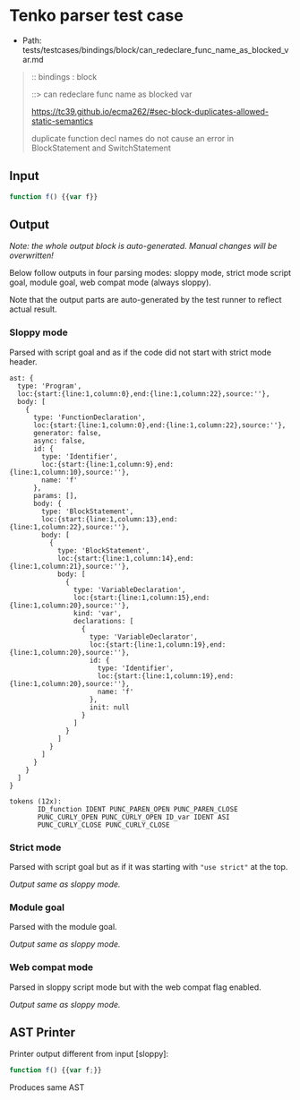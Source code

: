 # Tenko parser test case

- Path: tests/testcases/bindings/block/can_redeclare_func_name_as_blocked_var.md

> :: bindings : block
>
> ::> can redeclare func name as blocked var
> 
> https://tc39.github.io/ecma262/#sec-block-duplicates-allowed-static-semantics
> 
> duplicate function decl names do not cause an error in BlockStatement and SwitchStatement

## Input

`````js
function f() {{var f}}
`````

## Output

_Note: the whole output block is auto-generated. Manual changes will be overwritten!_

Below follow outputs in four parsing modes: sloppy mode, strict mode script goal, module goal, web compat mode (always sloppy).

Note that the output parts are auto-generated by the test runner to reflect actual result.

### Sloppy mode

Parsed with script goal and as if the code did not start with strict mode header.

`````
ast: {
  type: 'Program',
  loc:{start:{line:1,column:0},end:{line:1,column:22},source:''},
  body: [
    {
      type: 'FunctionDeclaration',
      loc:{start:{line:1,column:0},end:{line:1,column:22},source:''},
      generator: false,
      async: false,
      id: {
        type: 'Identifier',
        loc:{start:{line:1,column:9},end:{line:1,column:10},source:''},
        name: 'f'
      },
      params: [],
      body: {
        type: 'BlockStatement',
        loc:{start:{line:1,column:13},end:{line:1,column:22},source:''},
        body: [
          {
            type: 'BlockStatement',
            loc:{start:{line:1,column:14},end:{line:1,column:21},source:''},
            body: [
              {
                type: 'VariableDeclaration',
                loc:{start:{line:1,column:15},end:{line:1,column:20},source:''},
                kind: 'var',
                declarations: [
                  {
                    type: 'VariableDeclarator',
                    loc:{start:{line:1,column:19},end:{line:1,column:20},source:''},
                    id: {
                      type: 'Identifier',
                      loc:{start:{line:1,column:19},end:{line:1,column:20},source:''},
                      name: 'f'
                    },
                    init: null
                  }
                ]
              }
            ]
          }
        ]
      }
    }
  ]
}

tokens (12x):
       ID_function IDENT PUNC_PAREN_OPEN PUNC_PAREN_CLOSE
       PUNC_CURLY_OPEN PUNC_CURLY_OPEN ID_var IDENT ASI
       PUNC_CURLY_CLOSE PUNC_CURLY_CLOSE
`````

### Strict mode

Parsed with script goal but as if it was starting with `"use strict"` at the top.

_Output same as sloppy mode._

### Module goal

Parsed with the module goal.

_Output same as sloppy mode._

### Web compat mode

Parsed in sloppy script mode but with the web compat flag enabled.

_Output same as sloppy mode._

## AST Printer

Printer output different from input [sloppy]:

````js
function f() {{var f;}}
````

Produces same AST
